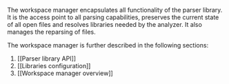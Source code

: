 The workspace manager encapsulates all functionality of the parser library. It is the access point to all parsing capabilities, preserves the current state of all open files and resolves libraries needed by the analyzer. It also manages the reparsing of files.

The workspace manager is further described in the following sections:
1. [[Parser library API]]
2. [[Libraries configuration]]
3. [[Workspace manager overview]]
